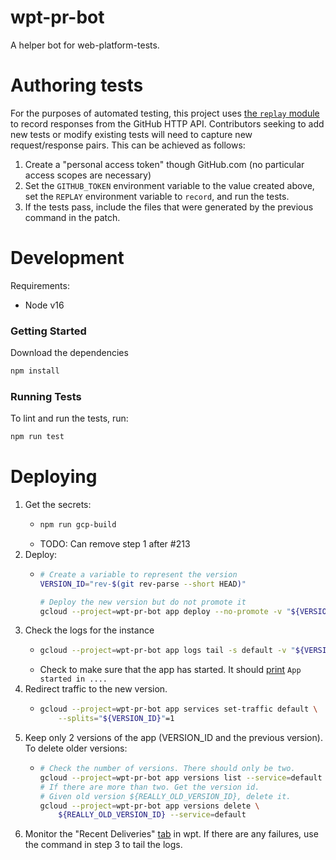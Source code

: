wpt-pr-bot
======

A helper bot for web-platform-tests.

Authoring tests
=====

For the purposes of automated testing, this project uses [the `replay`
module](https://www.npmjs.com/package/replay) to record responses from the
GitHub HTTP API. Contributors seeking to add new tests or modify existing tests
will need to capture new request/response pairs. This can be achieved as
follows:

1. Create a "personal access token" though GitHub.com (no particular access
   scopes are necessary)
2. Set the `GITHUB_TOKEN` environment variable to the value created above, set
   the `REPLAY` environment variable to `record`, and run the tests.
3. If the tests pass, include the files that were generated by the previous
   command in the patch.

Development
=====

Requirements:
- Node v16

### Getting Started

Download the dependencies

```bash
npm install
```

### Running Tests

To lint and run the tests, run:

```bash
npm run test
```

Deploying
=====

1. Get the secrets:
   - ```bash
     npm run gcp-build
     ```
   - TODO: Can remove step 1 after #213
2. Deploy:
   - ```bash
     # Create a variable to represent the version
     VERSION_ID="rev-$(git rev-parse --short HEAD)"

     # Deploy the new version but do not promote it
     gcloud --project=wpt-pr-bot app deploy --no-promote -v "${VERSION_ID}"
     ```
3. Check the logs for the instance
   - ```bash
     gcloud --project=wpt-pr-bot app logs tail -s default -v "${VERSION_ID}"
     ```
   - Check to make sure that the app has started. It should
     [print](https://github.com/web-platform-tests/wpt-pr-bot/blob/main/index.js#L121)
     `App started in ....`
4. Redirect traffic to the new version.
   - ```bash
     gcloud --project=wpt-pr-bot app services set-traffic default \
         --splits="${VERSION_ID}"=1
     ```
5. Keep only 2 versions of the app (VERSION_ID and the previous version).
   To delete older versions:
   - ```bash
     # Check the number of versions. There should only be two.
     gcloud --project=wpt-pr-bot app versions list --service=default
     # If there are more than two. Get the version id.
     # Given old version ${REALLY_OLD_VERSION_ID}, delete it.
     gcloud --project=wpt-pr-bot app versions delete \
         ${REALLY_OLD_VERSION_ID} --service=default
     ```
6. Monitor the "Recent Deliveries"
[tab](https://github.com/web-platform-tests/wpt/settings/hooks/161784539?tab=deliveries)
in wpt. If there are any failures, use the command in step 3 to tail the logs.
